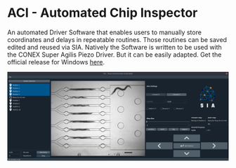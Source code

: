 # ACI - Automated Chip Inspector
An automated Driver Software that enables users to manually store coordinates and delays in repeatable routines. Those routines can be saved edited and reused via SIA. Natively the Software is written to be used with the CONEX Super Agilis Piezo Driver. But it can be easily adapted.
Get the official release for Windows [here](https://seafile.zfn.uni-bremen.de/f/cf911a8ae36848f3a693/?dl=1).

![Alt text](media/UseCase.png?raw=true "SIA Use Case")
